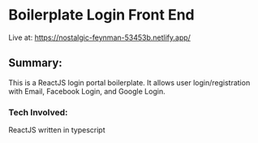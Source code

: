 # Boilerplate Login Front End

Live at: https://nostalgic-feynman-53453b.netlify.app/

## Summary:
This is a ReactJS login portal boilerplate. It allows user login/registration with Email, Facebook Login, and Google Login.


### Tech Involved: 
ReactJS written in typescript

